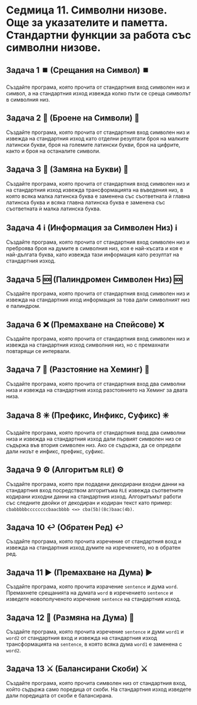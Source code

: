 # Седмица 11. Символни низове. Още за указателите и паметта. Стандартни функции за работа със символни низове.



## Задача 1 ⏹️ (Срещания на Символ) ⏹️

Създайте програма, която прочита от стандартния вход символен низ и символ, а на стандартния изход извежда колко пъти се среща символът в символния низ.


## Задача 2 🎲 (Броене на Символи) 🎲

Създайте програма, която прочита от стандартния вход символен низ и извежда на стандартния изход като отделни резултати броя на малките латински букви, броя на големите латински букви, броя на цифрите, както и броя на останалите символи.


## Задача 3 🔄 (Замяна на Букви) 🔄

Създайте програма, която прочита от стандартния вход символен низ и на стандартния изход извежда трансформацията на въведения низ, в която всяка малка латинска буква е заменена със съответната ѝ главна латинска буква и всяка главна латинска буква е заменена със съответната ѝ малка латинска буква.


## Задача 4 ℹ️ (Информация за Символен Низ) ℹ️

Създайте програма, която прочита от стандартния вход символен низ и преброява броя на думите в символния низ, коя е най-късата и коя е най-дългата буква, като извежда тази информация като резултат на стандартния изход.


## Задача 5 🆘 (Палиндромен Символен Низ) 🆘

Създайте програма, която прочита от стандартния вход символен низ и извежда на стандартния иход информация за това дали символният низ е палиндром.


## Задача 6 ❌ (Премахване на Спейсове) ❌

Създайте програма, която прочита от стандартния вход символен низ и извежда на стандартния изход символния низ, но с премахнати повтарящи се интервали.


## Задача 7 📏 (Разстояние на Хеминг) 📏

Създайте програма, която прочита от стандартния вход два символни низа и извежда на стандартния изход разстоянието на Хеминг за двата низа.


## Задача 8 ✳️ (Префикс, Инфикс, Суфикс) ✳️

Създайте програма, която прочита от стандартния вход два символни низа и извежда на стандартния изход дали първият символен низ се съдържа във втория символен низ. Ако се съдържа, да се определи дали низът е инфикс, префикс, суфикс.


## Задача 9 ⚙️ (Алгоритъм `RLE`) ⚙️

Създайте програма, която при подадени декодирани входни данни на стандартния вход посредством алгоритъма `RLE` извежда съответните кодирани изходни данни на стандартния изход. Алгоритъмът работи със следните двойки от декодиран и кодиран текст като пример: `cbabbbbbccccccccbaacbbbb <=> cba(5b)(8c)baac(4b)`.


## Задача 10 ↩️ (Обратен Ред) ↩️

Създайте програма, която прочита изречение от стандартния вохд и извежда на стандартния изход думите на изречението, но в обратен ред.


## Задача 11 ▶️ (Премахване на Дума) ▶️

Създайте програма, която прочита израчение `sentence` и дума `word`. Премахнете срещанията на думата `word` в изречението `sentence` и изведете новополученото изречение `sentence` на стандартния изход.


## Задача 12 🔀 (Размяна на Дума) 🔀

Създайте програма, която прочита изречение `sentence` и думи `word1` и `word2` от стандартния вход и извежда на стандартния изход трансформацията на `sentence`, в която всяка дума `word1` е заменена с `word2`.


## Задача 13 ⚔️ (Балансирани Скоби) ⚔️

Създайте програма, която прочита символен низ от стандартния вход, който съдържа само поредица от скоби. На стандартния изход изведете дали поредицата от скоби е балансирана.
